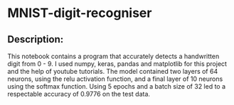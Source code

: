 # MNIST-digit-recogniser

## Description:
This notebook contains a program that accurately detects a handwritten digit from 0 - 9. I used numpy, keras, pandas and matplotlib for this project and the help of youtube tutorials. The model contained two layers of 64 neurons, using the relu activation function, and a final layer of 10 neurons using the softmax function. Using 5 epochs and a batch size of 32 led to a respectable accuracy of 0.9776 on the test data.

